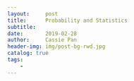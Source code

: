 ```yaml
---
layout:     post
title:      Probability and Statistics
subtitle:   
date:       2019-02-28
author:     Cassie Pan
header-img: img/post-bg-rwd.jpg 
catalog: true
tags:
    - 
---
```


